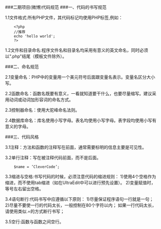 ###二期项目(微博)代码规范
###一、代码的书写规范

1.1文件格式:所有PHP文件，其代码标记均使用PHP标签,例如：

```
	<?php  
	//推荐  
	echo 'hello world';
	?>
```

1.2文件和目录命名:程序文件名和目录名均采用有意义的英文命名，同时必须以".php"结尾（模板文件除外）。

###二、命名规范

2.1变量命名：PHP中的变量用一个美元符号后面跟变量名表示。变量名区分大小写。

2.2函数命名：函数名既要有意义，一看就知道要干什么，也要尽量缩写。建议采用动词或动词加形容词的命名方式。

2.3控制器命名：使用大驼峰命名法则。

2.4数据库命名：库名使用小写字母。表名均使用小写字母。表字段均使用小写有意义的字母。

###三、代码风格

3.1注释：方法和函数的注释写在前面，通常需要标明的信息主要是可见性。

3.2单行注释：写在被注释代码前面，而不是后面。

``` //姓名
	$name = ’CleverCode’;
```

3.3缩进与空格:书写代码的时候，必须注意代码的缩进规则：
1)使用4个空格作为缩进，而不使用tab缩进（如在UltraEdit中可以进行预先设置）。
2)变量赋值时，等号左右留出空格。

3.4语句断行:代码书写中应遵循以下原则：
1)尽量保证程序语句一行就是一句；
2)尽量不要使一行的代码太长，一般控制在80个字符以内；
如果一行代码太长，请使用类似.=的方式断行书写；

3.5空行:函数与函数之间空行。



 














